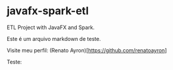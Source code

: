 # javafx-spark-etl
ETL Project with JavaFX and Spark.

Este é um arquivo markdown de teste.

Visite meu perfil: (Renato Ayron)[https://github.com/renatoayron]

Teste:
		<git commit>
